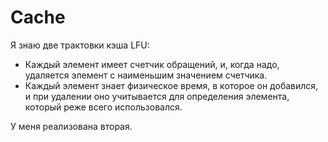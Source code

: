 # Cache

Я знаю две трактовки кэша LFU:
* Каждый элемент имеет счетчик обращений, и, когда надо, удаляется элемент с наименьшим значением счетчика.
* Каждый элемент знает физическое время, в которое он добавился, и при удалении оно учитывается для определения элемента, который реже всего использовался.

У меня реализована вторая.
